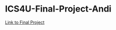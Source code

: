 # ICS4U-Final-Project-Andi

[Link to Final Project](https://mths-ics4u-1-2023.github.io/ICS4U-Final-Project-Andi)